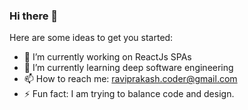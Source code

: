 ### Hi there 👋


Here are some ideas to get you started:

- 🔭 I’m currently working on ReactJs SPAs
- 🌱 I’m currently learning deep software engineering 
- 📫 How to reach me: raviprakash.coder@gmail.com
- ⚡ Fun fact: I am trying to balance code and design.

<!-- - 👯 I’m looking to collaborate on ... -->
<!-- - 🤔 I’m looking for help with best optimisation practices -->
<!-- - 💬 Ask me about React and Design -->
<!-- - 😄 Pronouns: ... -->
